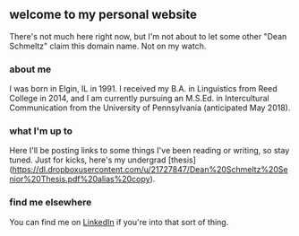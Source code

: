 ## welcome to my personal website

There's not much here right now, but I'm not about to let some other "Dean Schmeltz" claim this domain name. Not on my watch.

### about me

I was born in Elgin, IL in 1991. I received my B.A. in Linguistics from Reed College in 2014, and I am currently pursuing an M.S.Ed. in Intercultural Communication from the University of Pennsylvania (anticipated May 2018). 

### what I'm up to

Here I'll be posting links to some things I've been reading or writing, so stay tuned. Just for kicks, here's my undergrad [thesis] (https://dl.dropboxusercontent.com/u/21727847/Dean%20Schmeltz%20Senior%20Thesis.pdf%20alias%20copy).

### find me elsewhere

You can find me on [LinkedIn](https://www.linkedin.com/in/deanschmeltz) if you're into that sort of thing.
